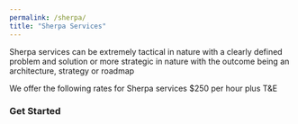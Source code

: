 ```yaml
---
permalink: /sherpa/
title: "Sherpa Services"
---
```


Sherpa services can be extremely tactical in nature with a clearly defined problem and solution or more strategic in nature with the outcome being an architecture, strategy or roadmap

We offer the following rates for Sherpa services
$250 per hour plus T&E

### Get Started